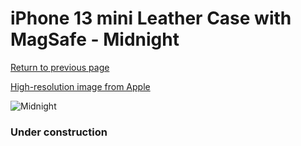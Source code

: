 # iPhone 13 mini Leather Case with MagSafe - Midnight

[Return to previous page](/iphone_13)

[High-resolution image from Apple](https://store.storeimages.cdn-apple.com/8756/as-images.apple.com/is/MM0M3?wid=4500&hei=4500&fmt=png)

<div style="width: 384px"><img src="/everyphone/MM0M3.png" alt="Midnight"></div>

### Under construction
